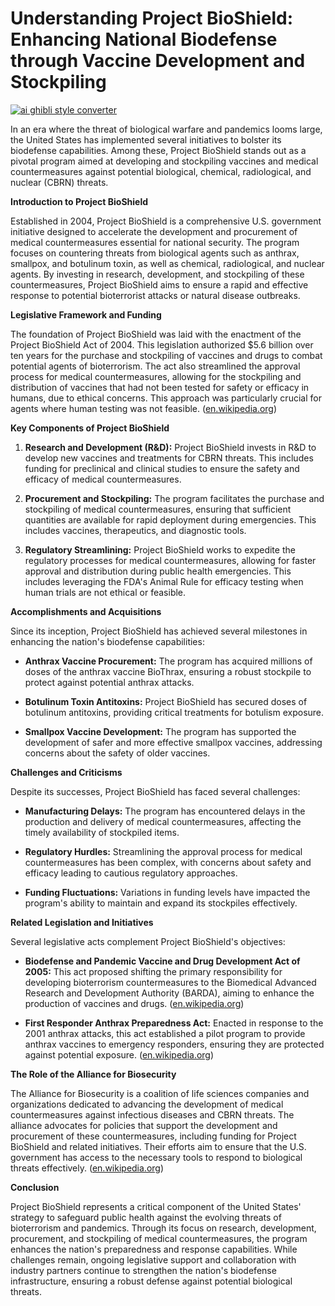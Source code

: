 # Understanding Project BioShield: Enhancing National Biodefense through Vaccine Development and Stockpiling

[![ai ghibli style converter](https://i.imgur.com/dwt8Y5G.gif)](https://witbeam.net/slzx)

In an era where the threat of biological warfare and pandemics looms large, the United States has implemented several initiatives to bolster its biodefense capabilities. Among these, Project BioShield stands out as a pivotal program aimed at developing and stockpiling vaccines and medical countermeasures against potential biological, chemical, radiological, and nuclear (CBRN) threats.

**Introduction to Project BioShield**

Established in 2004, Project BioShield is a comprehensive U.S. government initiative designed to accelerate the development and procurement of medical countermeasures essential for national security. The program focuses on countering threats from biological agents such as anthrax, smallpox, and botulinum toxin, as well as chemical, radiological, and nuclear agents. By investing in research, development, and stockpiling of these countermeasures, Project BioShield aims to ensure a rapid and effective response to potential bioterrorist attacks or natural disease outbreaks.

**Legislative Framework and Funding**

The foundation of Project BioShield was laid with the enactment of the Project BioShield Act of 2004. This legislation authorized $5.6 billion over ten years for the purchase and stockpiling of vaccines and drugs to combat potential agents of bioterrorism. The act also streamlined the approval process for medical countermeasures, allowing for the stockpiling and distribution of vaccines that had not been tested for safety or efficacy in humans, due to ethical concerns. This approach was particularly crucial for agents where human testing was not feasible. ([en.wikipedia.org](https://en.wikipedia.org/wiki/Project_Bioshield?utm_source=openai))

**Key Components of Project BioShield**

1. **Research and Development (R&D):** Project BioShield invests in R&D to develop new vaccines and treatments for CBRN threats. This includes funding for preclinical and clinical studies to ensure the safety and efficacy of medical countermeasures.

2. **Procurement and Stockpiling:** The program facilitates the purchase and stockpiling of medical countermeasures, ensuring that sufficient quantities are available for rapid deployment during emergencies. This includes vaccines, therapeutics, and diagnostic tools.

3. **Regulatory Streamlining:** Project BioShield works to expedite the regulatory processes for medical countermeasures, allowing for faster approval and distribution during public health emergencies. This includes leveraging the FDA's Animal Rule for efficacy testing when human trials are not ethical or feasible.

**Accomplishments and Acquisitions**

Since its inception, Project BioShield has achieved several milestones in enhancing the nation's biodefense capabilities:

- **Anthrax Vaccine Procurement:** The program has acquired millions of doses of the anthrax vaccine BioThrax, ensuring a robust stockpile to protect against potential anthrax attacks.

- **Botulinum Toxin Antitoxins:** Project BioShield has secured doses of botulinum antitoxins, providing critical treatments for botulism exposure.

- **Smallpox Vaccine Development:** The program has supported the development of safer and more effective smallpox vaccines, addressing concerns about the safety of older vaccines.

**Challenges and Criticisms**

Despite its successes, Project BioShield has faced several challenges:

- **Manufacturing Delays:** The program has encountered delays in the production and delivery of medical countermeasures, affecting the timely availability of stockpiled items.

- **Regulatory Hurdles:** Streamlining the approval process for medical countermeasures has been complex, with concerns about safety and efficacy leading to cautious regulatory approaches.

- **Funding Fluctuations:** Variations in funding levels have impacted the program's ability to maintain and expand its stockpiles effectively.

**Related Legislation and Initiatives**

Several legislative acts complement Project BioShield's objectives:

- **Biodefense and Pandemic Vaccine and Drug Development Act of 2005:** This act proposed shifting the primary responsibility for developing bioterrorism countermeasures to the Biomedical Advanced Research and Development Authority (BARDA), aiming to enhance the production of vaccines and drugs. ([en.wikipedia.org](https://en.wikipedia.org/wiki/Biodefense_and_Pandemic_Vaccine_and_Drug_Development_Act_of_2005?utm_source=openai))

- **First Responder Anthrax Preparedness Act:** Enacted in response to the 2001 anthrax attacks, this act established a pilot program to provide anthrax vaccines to emergency responders, ensuring they are protected against potential exposure. ([en.wikipedia.org](https://en.wikipedia.org/wiki/First_Responder_Anthrax_Preparedness_Act?utm_source=openai))

**The Role of the Alliance for Biosecurity**

The Alliance for Biosecurity is a coalition of life sciences companies and organizations dedicated to advancing the development of medical countermeasures against infectious diseases and CBRN threats. The alliance advocates for policies that support the development and procurement of these countermeasures, including funding for Project BioShield and related initiatives. Their efforts aim to ensure that the U.S. government has access to the necessary tools to respond to biological threats effectively. ([en.wikipedia.org](https://en.wikipedia.org/wiki/Alliance_for_Biosecurity?utm_source=openai))

**Conclusion**

Project BioShield represents a critical component of the United States' strategy to safeguard public health against the evolving threats of bioterrorism and pandemics. Through its focus on research, development, procurement, and stockpiling of medical countermeasures, the program enhances the nation's preparedness and response capabilities. While challenges remain, ongoing legislative support and collaboration with industry partners continue to strengthen the nation's biodefense infrastructure, ensuring a robust defense against potential biological threats.